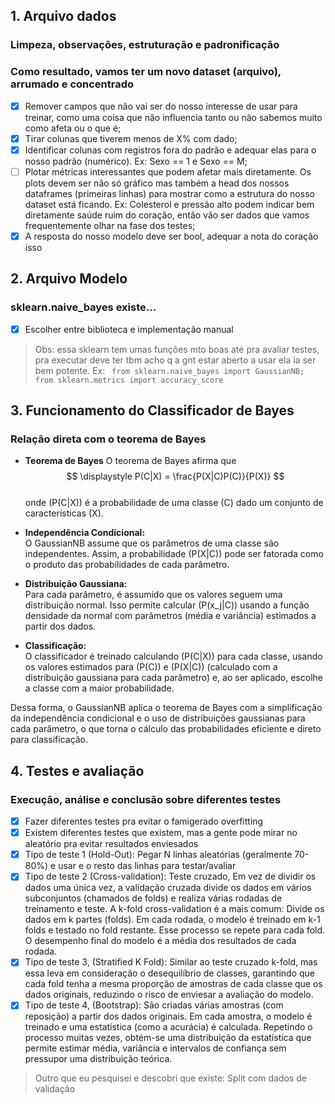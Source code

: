 ## 1. Arquivo dados
### Limpeza, observações, estruturação e padronificação
### Como resultado, vamos ter um novo dataset (arquivo), arrumado e concentrado
- [X] Remover campos que não vai ser do nosso interesse de usar para treinar, como uma coisa que não influencia tanto ou não sabemos muito como afeta ou o que é;
- [X] Tirar colunas que tiverem menos de X% com dado;
- [X] Identificar colunas com registros fora do padrão e adequar elas para o nosso padrão (numérico). Ex: Sexo == 1 e Sexo == M;
- [ ] Plotar métricas interessantes que podem afetar mais diretamente. Os plots devem ser não só gráfico mas também a head dos nossos dataframes (primeiras linhas) para mostrar como a estrutura do nosso dataset está ficando. Ex: Colesterol e pressão alto podem indicar bem diretamente saúde ruim do coração, então vão ser dados que vamos frequentemente olhar na fase dos testes;
- [X] A resposta do nosso modelo deve ser bool, adequar a nota do coração isso

## 2. Arquivo Modelo
### sklearn.naive_bayes existe...
- [X] Escolher entre biblioteca e implementação manual
> Obs: essa sklearn tem umas funções mto boas até pra avaliar testes, pra executar deve ter tbm acho q a gnt estar aberto a usar ela ia ser bem potente. Ex: ` from sklearn.naive_bayes import GaussianNB;
from sklearn.metrics import accuracy_score`

## 3. Funcionamento do Classificador de Bayes
### Relação direta com o teorema de Bayes
- **Teorema de Bayes**
  O teorema de Bayes afirma que
  $$
  \displaystyle P(C|X) = \frac{P(X|C)P(C)}{P(X)}
  $$  
  onde \(P(C|X)\) é a probabilidade de uma classe \(C\) dado um conjunto de características \(X\).

- **Independência Condicional:**  
  O GaussianNB assume que os parâmetros de uma classe são independentes. Assim, a probabilidade \(P(X|C)\) pode ser fatorada como o produto das probabilidades de cada parâmetro.

- **Distribuição Gaussiana:**  
  Para cada parâmetro, é assumido que os valores seguem uma distribuição normal. Isso permite calcular \(P(x_j|C)\) usando a função densidade da normal com parâmetros (média e variância) estimados a partir dos dados.

- **Classificação:**  
  O classificador é treinado calculando \(P(C|X)\) para cada classe, usando os valores estimados para \(P(C)\) e \(P(X|C)\) (calculado com a distribuição gaussiana para cada parâmetro) e, ao ser aplicado, escolhe a classe com a maior probabilidade.

Dessa forma, o GaussianNB aplica o teorema de Bayes com a simplificação da independência condicional e o uso de distribuições gaussianas para cada parâmetro, o que torna o cálculo das probabilidades eficiente e direto para classificação.

## 4. Testes e avaliação
### Execução, análise e conclusão sobre diferentes testes
- [X] Fazer diferentes testes pra evitar o famigerado overfitting
- [X] Existem diferentes testes que existem, mas a gente pode mirar no aleatório pra evitar resultados enviesados
- [X] Tipo de teste 1 (Hold-Out): Pegar N linhas aleatórias (geralmente 70-80%) e usar e o resto das linhas para testar/avaliar
- [X] Tipo de teste 2 (Cross-validation): Teste cruzado, Em vez de dividir os dados uma única vez, a validação cruzada divide os dados em vários subconjuntos (chamados de folds) e realiza várias rodadas de treinamento e teste. A k-fold cross-validation é a mais comum: Divide os dados em k partes (folds). Em cada rodada, o modelo é treinado em k-1 folds e testado no fold restante. Esse processo se repete para cada fold. O desempenho final do modelo é a média dos resultados de cada rodada.
- [X] Tipo de teste 3, (Stratified K Fold): Similar ao teste cruzado k-fold, mas essa leva em consideração o desequilíbrio de classes, garantindo que cada fold tenha a mesma proporção de amostras de cada classe que os dados originais, reduzindo o risco de enviesar a avaliação do modelo.
- [X] Tipo de teste 4, (Bootstrap): São criadas várias amostras (com reposição) a partir dos dados originais. Em cada amostra, o modelo é treinado e uma estatística (como a acurácia) é calculada. Repetindo o processo muitas vezes, obtém-se uma distribuição da estatística que permite estimar média, variância e intervalos de confiança sem pressupor uma distribuição teórica.

> Outro que eu pesquisei e descobri que existe: Split com dados de validação

